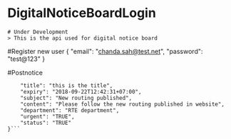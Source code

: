 
# DigitalNoticeBoardLogin
    # Under Development
    > This is the api used for digital notice board

#Register new user
{
    "email": "chanda.sah@test.net",
    "password": "test@123"
}

#Postnotice
```{
    "title": "this is the title",
    "expiry": "2018-09-22T12:42:31+07:00",
    "subject": "New routing published",
    "content": "Please follow the new routing published in website",
    "department": "RTE department",
    "urgent": "TRUE",
    "status": "TRUE"
}```